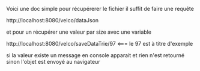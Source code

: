 Voici une doc simple pour récupérerer le fichier il suffit de faire une requête

http://localhost:8080/velco/dataJson

et pour un récupérer une valeur par size avec une variable

http://localhost:8080/velco/saveDataTrie/97 <=== le 97 est à titre d'exemple

si la valeur existe un message en console apparait et rien n'est retourné sinon l'objet est envoyé au navigateur
